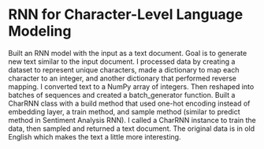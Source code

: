 # RNN for Character-Level Language Modeling
 
Built an RNN model with the input as a text document. Goal is to generate new text similar to the input document. I processed data by creating a dataset to represent unique characters, made a dictionary to map each character to an integer, and another dictionary that performed reverse mapping. I converted text to a NumPy array of integers. Then reshaped into batches of sequences and created a batch_generator function. Built a CharRNN class with a build method that used one-hot encoding instead of embedding layer, a train method, and sample method (similar to predict method in Sentiment Analysis RNN). I called a CharRNN instance to train the data, then sampled and returned a text document. The original data is in old English which makes the text a little more interesting.
